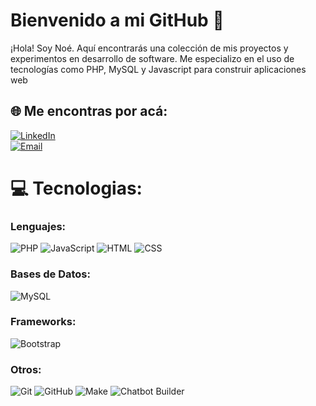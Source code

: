 
# Bienvenido a mi GitHub 👋
¡Hola! Soy Noé. Aquí encontrarás una colección de mis proyectos y experimentos en desarrollo de software. Me especializo en el uso de tecnologías como PHP, MySQL y Javascript para construir aplicaciones web


## 🌐 Me encontras por acá:
[![LinkedIn](https://img.shields.io/badge/LinkedIn-%230077B5.svg?logo=linkedin&logoColor=white)](https://www.linkedin.com/in/no%C3%A9-alaniz-a043742a4/) <br>
[![Email](https://img.shields.io/badge/matiaz1909@gmail.com-email_personal-D14836?style=for-the-badge&logo=gmail&logoColor=white&labelColor=101010)](mailto:matiaz1909@gmail.com)

# 💻 Tecnologias:
### Lenguajes:
![PHP](https://img.shields.io/badge/PHP-777BB4?style=for-the-badge&logo=php&logoColor=white)
![JavaScript](https://img.shields.io/badge/JavaScript-F7DF1E?style=for-the-badge&logo=javascript&logoColor=black)
![HTML](https://img.shields.io/badge/HTML5-E34F26?style=for-the-badge&logo=html5&logoColor=white)
![CSS](https://img.shields.io/badge/CSS3-1572B6?style=for-the-badge&logo=css3&logoColor=white)<br>
### Bases de Datos:
![MySQL](https://img.shields.io/badge/SQL-4479A1?style=for-the-badge&logo=postgresql&logoColor=white)<br>
### Frameworks:
![Bootstrap](https://img.shields.io/badge/Bootstrap-7952B3?style=for-the-badge&logo=bootstrap&logoColor=white)<br>
### Otros:
![Git](https://img.shields.io/badge/Git-F05032?style=for-the-badge&logo=git&logoColor=white)
![GitHub](https://img.shields.io/badge/GitHub-181717?style=for-the-badge&logo=github&logoColor=white)
![Make](https://img.shields.io/badge/Make-3D7EFF?style=for-the-badge&logo=make&logoColor=white)
![Chatbot Builder](https://img.shields.io/badge/Chatbot%20Builder-FF9800?style=for-the-badge&logo=dialogflow&logoColor=white)








<!-- Proudly created with GPRM ( https://gprm.itsvg.in ) -->
